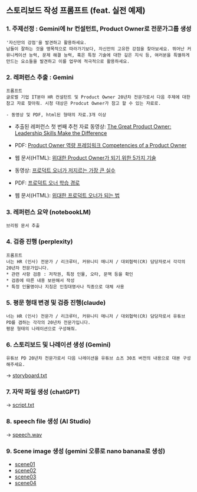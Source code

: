 
## 스토리보드 작성 프롬프트 (feat. 실전 예제)

### 1. 주제선정 : Gemini에 hr 컨설턴트, Product Owner로 전문가그룹 생성
```
'자신만의 강점'을 발견하고 활용하세요.
남들이 잘하는 것을 맹목적으로 따라가기보다, 자신만의 고유한 강점을 찾아보세요. 뛰어난 커뮤니케이션 능력, 문제 해결 능력, 혹은 특정 기술에 대한 깊은 지식 등, 여러분을 특별하게 만드는 요소들을 발견하고 이를 업무에 적극적으로 활용하세요.
```

### 2. 레퍼런스 추출 : Gemini
```
프롬프트
글로벌 기업 IT분야 HR 컨설턴트 및 Product Owner 20년차 전문가로서 다음 주제에 대한 참고 자료 찾아줘. 시청 대상은 Prodcut Owner가 참고 할 수 있는 자료로.

- 동영상 및 PDF, html된 형태의 자료.3개 이상
```
- 추출된 레퍼런스
첫 번째 추천 자료
동영상: [The Great Product Owner: Leadership Skills Make the Difference](https://www.youtube.com/watch?v=ojLdFf-RnVY)

- PDF: [Product Owner 역량 프레임워크 Competencies of a Product Owner](https://xeleron.nl/wp-content/uploads/2023/11/competencies-of-a-product-owner-1.pdf)

- 웹 문서(HTML): [위대한 Product Owner가 되기 위한 5가지 기술](https://dcmlearning.ie/product-owner-resources/5-skills-you-need-to-be-a-great-product-owner.html)

- 동영상: [프로덕트 오너가 저지르는 가장 큰 실수 ](https://www.youtube.com/watch?v=T3VRhA54hpQ)

- PDF: [프로덕트 오너 학습 경로](https://www.scrum.org/pathway/product-owner-learning-path)

- 웹 문서(HTML): [위대한 프로덕트 오너가 되는 법](https://www.romanpichler.com/blog/becoming-a-great-product-owner/)

### 3. 레퍼런스 요약 (notebookLM)
```
브리핑 문서 추출
```

### 4. 검증 진행 (perplexity)
```
프롬프트
너는 HR (인사) 전문가 / 리크루터, 커뮤니티 매니저 / 대외협력(CR) 담당자로서 각각의 20년차 전문가입니다.
* 관련 사항 검증 : 저작권, 특정 인물, 오타, 문맥 등을 확인
* 검증에 따른 내용 보완해서 작성
* 특정 인물명이나 지칭은 인칭대명사나 직종으로 대체 사용
```

### 5. 평문 형태 변경 및 검증 진행(claude)
```
너는 HR (인사) 전문가 / 리크루터, 커뮤니티 매니저 / 대외협력(CR) 담당자로서 유튜브 PD를 겸하는 각각의 20년차 전문가입니다.
평문 형태의 나레이션으로 구성해줘.
```

### 6. 스토리보드 및 나레이션 생성 (Gemini)
```
유튜브 PD 20년차 전문가로서 다음 나레이션을 유튜브 쇼츠 30초 버전의 내용으로 대본 구성해주세요.
```
-> [storyboard.txt](https://github.com/jinh2kakao/toylearn_AI_multimedias/blob/main/quests/30_storyboard/storyboard.txt)

### 7. 자막 파일 생성 (chatGPT)
-> [script.txt](https://github.com/jinh2kakao/toylearn_AI_multimedias/blob/main/quests/30_storyboard/script.txt)

### 8. speech file 생성 (AI Studio)
-> [speech.wav](https://github.com/jinh2kakao/toylearn_AI_multimedias/blob/main/quests/30_storyboard/speech.wav)

### 9. Scene image 생성 (gemini 오류로 nano banana로 생성)
- [scene01](https://github.com/jinh2kakao/toylearn_AI_multimedias/blob/main/quests/30_storyboard/scene01.png)
- [scene02](https://github.com/jinh2kakao/toylearn_AI_multimedias/blob/main/quests/30_storyboard/scene02.png)
- [scene03](https://github.com/jinh2kakao/toylearn_AI_multimedias/blob/main/quests/30_storyboard/scene03.png)
- [scene04](https://github.com/jinh2kakao/toylearn_AI_multimedias/blob/main/quests/30_storyboard/scene04.png)